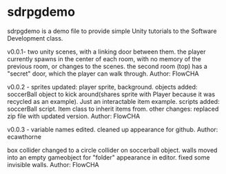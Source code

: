 # sdrpgdemo

sdrpgdemo is a demo file to provide simple Unity tutorials to the Software Development class.

v0.0.1- 
two unity scenes, with a linking door between them. 
the player currently spawns in the center of each room, with no memory of the previous room, or changes to the scenes. 
the second room (top) has a "secret" door, which the player can walk through.
Author: FlowCHA

v0.0.2 - 
sprites updated: player sprite, background. 
objects added: soccerBall object to kick around(shares sprite with Player because it was recycled as an example). Just an interactable item example.
scripts added: soccerBall script. Item class to inherit items from.
other changes: replaced zip file with updated version.
Author: FlowCHA

v0.0.3 -
variable names edited.
cleaned up appearance for github. 
Author: ecawthorne

box collider changed to a circle collider on soccerball object.
walls moved into an empty gameobject for "folder" appearance in editor.
fixed some invisible walls.
Author: FlowCHA
